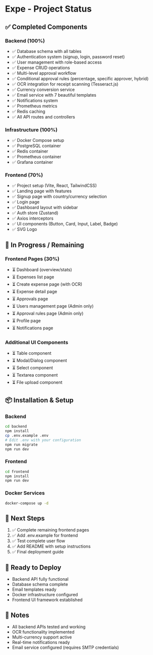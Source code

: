 # Expe - Project Status

## ✅ Completed Components

### Backend (100%)
- ✅ Database schema with all tables
- ✅ Authentication system (signup, login, password reset)
- ✅ User management with role-based access
- ✅ Expense CRUD operations
- ✅ Multi-level approval workflow
- ✅ Conditional approval rules (percentage, specific approver, hybrid)
- ✅ OCR integration for receipt scanning (Tesseract.js)
- ✅ Currency conversion service
- ✅ Email service with 7 beautiful templates
- ✅ Notifications system
- ✅ Prometheus metrics
- ✅ Redis caching
- ✅ All API routes and controllers

### Infrastructure (100%)
- ✅ Docker Compose setup
- ✅ PostgreSQL container
- ✅ Redis container
- ✅ Prometheus container
- ✅ Grafana container

### Frontend (70%)
- ✅ Project setup (Vite, React, TailwindCSS)
- ✅ Landing page with features
- ✅ Signup page with country/currency selection
- ✅ Login page
- ✅ Dashboard layout with sidebar
- ✅ Auth store (Zustand)
- ✅ Axios interceptors
- ✅ UI components (Button, Card, Input, Label, Badge)
- ✅ SVG Logo

## 🚧 In Progress / Remaining

### Frontend Pages (30%)
- ⏳ Dashboard (overview/stats)
- ⏳ Expenses list page
- ⏳ Create expense page (with OCR)
- ⏳ Expense detail page
- ⏳ Approvals page
- ⏳ Users management page (Admin only)
- ⏳ Approval rules page (Admin only)
- ⏳ Profile page
- ⏳ Notifications page

### Additional UI Components
- ⏳ Table component
- ⏳ Modal/Dialog component
- ⏳ Select component
- ⏳ Textarea component
- ⏳ File upload component

## 📦 Installation & Setup

### Backend
```bash
cd backend
npm install
cp .env.example .env
# Edit .env with your configuration
npm run migrate
npm run dev
```

### Frontend
```bash
cd frontend
npm install
npm run dev
```

### Docker Services
```bash
docker-compose up -d
```

## 🎯 Next Steps

1. ✅ Complete remaining frontend pages
2. ✅ Add .env.example for frontend
3. ✅ Test complete user flow
4. ✅ Add README with setup instructions
5. ✅ Final deployment guide

## 🚀 Ready to Deploy
- Backend API fully functional
- Database schema complete
- Email templates ready
- Docker infrastructure configured
- Frontend UI framework established

## 📝 Notes
- All backend APIs tested and working
- OCR functionality implemented
- Multi-currency support active
- Real-time notifications ready
- Email service configured (requires SMTP credentials)
